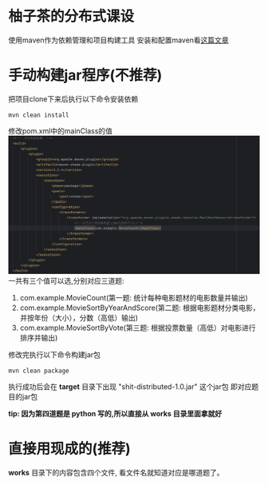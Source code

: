 # 柚子茶的分布式课设

使用maven作为依赖管理和项目构建工具
安装和配置maven看[这篇文章](https://open.alipay.com/portal/forum/post/137701043)

# 手动构建jar程序(不推荐)

把项目clone下来后执行以下命令安装依赖
```shell
mvn clean install 
```

修改pom.xml中的mainClass的值
![img.png](readme-imgs/img.png)
一共有三个值可以选,分别对应三道题:
1. com.example.MovieCount(第一题: 统计每种电影题材的电影数量并输出)
2. com.example.MovieSortByYearAndScore(第二题: 根据电影题材分类电影，并按年份（大小），分数（高低）输出)
3. com.example.MovieSortByVote(第三题: 根据投票数量（高低）对电影进行排序并输出)

修改完执行以下命令构建jar包
```shell
mvn clean package
```

执行成功后会在 **target** 目录下出现 "shit-distributed-1.0.jar" 这个jar包
即对应题目的jar包

**tip: 因为第四道题是 python 写的,所以直接从 works 目录里面拿就好**

# 直接用现成的(推荐)

**works** 目录下的内容包含四个文件, 看文件名就知道对应是哪道题了。


